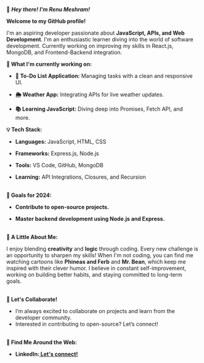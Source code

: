👋 <b><i>Hey there! I'm Renu Meshram!</i></b>

<b>Welcome to my GitHub profile!</b>

I'm an aspiring developer passionate about <b>JavaScript, APIs, and Web Development</b>. I'm an enthusiastic learner diving into the world of software development. Currently working on improving my skills in React.js, MongoDB, and Frontend-Backend integration.

<b>🚀 What I'm currently working on:</b>

- <b>🔄 To-Do List Application:</b> Managing tasks with a clean and responsive UI.

- <b>🌦️ Weather App:</b> Integrating APIs for live weather updates.

- <b>📚 Learning JavaScript:</b> Diving deep into Promises, Fetch API, and more.<br>

<b>💡 Tech Stack:</b>

- <b>Languages:</b> JavaScript, HTML, CSS

- <b>Frameworks:</b> Express.js, Node.js

- <b>Tools:</b> VS Code, GitHub, MongoDB

- <b>Learning:</b> API Integrations, Closures, and Recursion

<br><b>🌱 Goals for 2024:</b>

- <b>Contribute to open-source projects.

- Master backend development using Node.js and Express.</b>

<br><b>💬 A Little About Me:</b>

I enjoy blending <b>creativity</b> and <b>logic</b> through coding. Every new challenge is an opportunity to sharpen my skills!
When I'm not coding, you can find me watching cartoons like <b>Phineas and Ferb</b> and <b>Mr. Bean</b>, which keep me inspired with their clever humor.
I believe in constant self-improvement, working on building better habits, and staying committed to long-term goals.

<br><b>🤝 Let's Collaborate!</b>
- I’m always excited to collaborate on projects and learn from the developer community.
- Interested in contributing to open-source? Let’s connect!

<br><b>🔗 Find Me Around the Web:<b><br>
- <b>LinkedIn:</b><a href="https://www.linkedin.com/in/renu-meshram-9170961a7/" target = "_blank"> Let's connect!</a>
<!---Twitter: I share updates and tech learnings.
Portfolio Website: Check out my personal projects.--->

<!---
renumeshram/renumeshram is a ✨ special ✨ repository because its `README.md` (this file) appears on your GitHub profile.
You can click the Preview link to take a look at your changes.
--->
